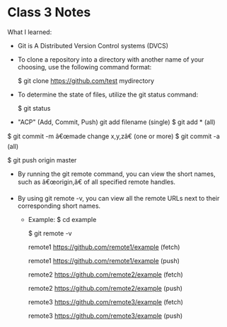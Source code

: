 # Class 3 Notes

What I learned:

- Git is A Distributed Version Control systems (DVCS)

- To clone a repository into a directory with another name of your choosing, use the following command format:

  $ git clone https://github.com/test mydirectory

- To determine the state of files, utilize the git status command:

  $ git status

 - "ACP" (Add, Commit, Push) git add filename (single) $ git add * (all)

  $ git commit -m â€œmade change x,y,zâ€ (one or more) $ git commit -a (all)

  $ git push origin master

- By running the git remote command, you can view the short names, such as â€œorigin,â€ of all specified remote handles.

- By using git remote -v, you can view all the remote URLs next to their corresponding short names.

  - Example: $ cd example

    $ git remote -v

     remote1 https://github.com/remote1/example (fetch)

     remote1 https://github.com/remote1/example (push)

     remote2 https://github.com/remote2/example (fetch)

     remote2 https://github.com/remote2/example (push)

     remote3 https://github.com/remote3/example (fetch)

     remote3 https://github.com/remote3/example (push)